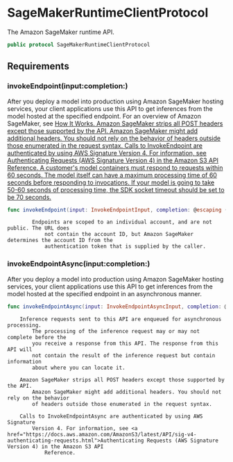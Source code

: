 # SageMakerRuntimeClientProtocol

The Amazon SageMaker runtime API.

``` swift
public protocol SageMakerRuntimeClientProtocol 
```

## Requirements

### invokeEndpoint(input:​completion:​)

After you deploy a model into production using Amazon SageMaker hosting services, your
client applications use this API to get inferences from the model hosted at the
specified endpoint.
For an overview of Amazon SageMaker, see <a href="https:​//docs.aws.amazon.com/sagemaker/latest/dg/how-it-works.html">How It Works.
Amazon SageMaker strips all POST headers except those supported by the API. Amazon SageMaker might add
additional headers. You should not rely on the behavior of headers outside those
enumerated in the request syntax.
Calls to InvokeEndpoint are authenticated by using AWS Signature Version
4\. For information, see <a href="https:​//docs.aws.amazon.com/AmazonS3/latest/API/sig-v4-authenticating-requests.html">Authenticating
Requests (AWS Signature Version 4) in the Amazon S3 API
Reference.
A customer's model containers must respond to requests within 60 seconds. The model
itself can have a maximum processing time of 60 seconds before responding to
invocations. If your model is going to take 50-60 seconds of processing time, the SDK
socket timeout should be set to be 70 seconds.

``` swift
func invokeEndpoint(input: InvokeEndpointInput, completion: @escaping (ClientRuntime.SdkResult<InvokeEndpointOutputResponse, InvokeEndpointOutputError>) -> Void)
```

``` 
        Endpoints are scoped to an individual account, and are not public. The URL does
            not contain the account ID, but Amazon SageMaker determines the account ID from the
            authentication token that is supplied by the caller.
```

### invokeEndpointAsync(input:​completion:​)

After you deploy a model into production using Amazon SageMaker hosting services,
your client applications use this API to get inferences from the model hosted at
the specified endpoint in an asynchronous manner.

``` swift
func invokeEndpointAsync(input: InvokeEndpointAsyncInput, completion: @escaping (ClientRuntime.SdkResult<InvokeEndpointAsyncOutputResponse, InvokeEndpointAsyncOutputError>) -> Void)
```

``` 
    Inference requests sent to this API are enqueued for asynchronous processing.
        The processing of the inference request may or may not complete before the
        you receive a response from this API. The response from this API will
        not contain the result of the inference request but contain information
        about where you can locate it.

    Amazon SageMaker strips all POST headers except those supported by the API.
        Amazon SageMaker might add additional headers. You should not rely on the behavior
        of headers outside those enumerated in the request syntax.

    Calls to InvokeEndpointAsync are authenticated by using AWS Signature
        Version 4. For information, see <a href="https://docs.aws.amazon.com/AmazonS3/latest/API/sig-v4-authenticating-requests.html">Authenticating Requests (AWS Signature Version 4) in the Amazon S3 API
            Reference.
```
